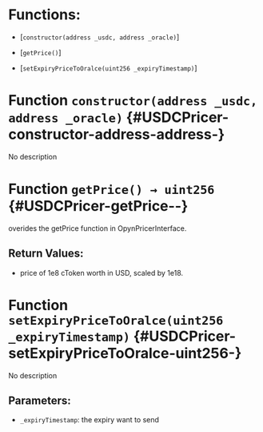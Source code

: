 # Functions:

- [`constructor(address _usdc, address _oracle)`]

- [`getPrice()`]

- [`setExpiryPriceToOralce(uint256 _expiryTimestamp)`]

# Function `constructor(address _usdc, address _oracle)` {#USDCPricer-constructor-address-address-}

No description

# Function `getPrice() → uint256` {#USDCPricer-getPrice--}

overides the getPrice function in OpynPricerInterface.

## Return Values:

- price of 1e8 cToken worth in USD, scaled by 1e18.

# Function `setExpiryPriceToOralce(uint256 _expiryTimestamp)` {#USDCPricer-setExpiryPriceToOralce-uint256-}

No description

## Parameters:

- `_expiryTimestamp`: the expiry want to send

